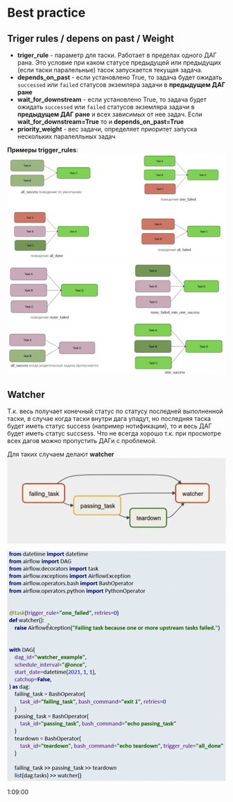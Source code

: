 # Best practice

## Triger rules / depens on past / Weight

- **triger_rule** - параметр для таски. Работает в пределах одного ДАГ рана. Это условие при каком статусе предыдущей или предыдущих (если таски паралельные) тасок запускается текущая задача.
- **depends_on_past** - если установлено True, то задача будет ожидать `successed` или `failed` статусов экземляра задачи в **предыдущем ДАГ ране**
- **wait_for_downstream** - если установлено True, то задача будет ожидать `successed` или `failed` статусов экземляра задачи в **предыдущем ДАГ ране** и всех зависимых от нее задач. Если **wait_for_downstream=True** то и **depends_on_past=True**
- **priority_weight** - вес задачи, определяет приоритет запуска нескольких паралелльных задач

**Примеры trigger_rules**:
![alt text](./pictures/trigger_rules.png)
![alt text](./pictures/trigger_rules_2.png)

## Watcher

Т.к. весь получает конечный статус по статусу последней выполненной таски, в случае когда таски внутри дага упадут, но последняя таска будет иметь статус success (например нотификации), то и весь ДАГ будет иметь статус succsess. Что не всегда хорошо т.к. при просмотре всех дагов можно пропустить ДАГи с проблемой.

Для таких случаем делают **watcher**  
![alt text](./pictures/watcher.png)

![alt text](./pictures/watcher_code.png)

1:09:00
